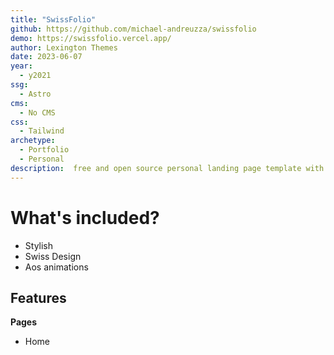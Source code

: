 ```yaml
---
title: "SwissFolio"
github: https://github.com/michael-andreuzza/swissfolio
demo: https://swissfolio.vercel.app/
author: Lexington Themes
date: 2023-06-07
year:
  - y2021  
ssg:
  - Astro
cms:
  - No CMS
css:
  - Tailwind
archetype:
  - Portfolio
  - Personal
description:  free and open source personal landing page template with Swiss Design in mind.
---
```


# What's included?
- Stylish
- Swiss Design
- Aos animations

## Features
**Pages**
- Home
